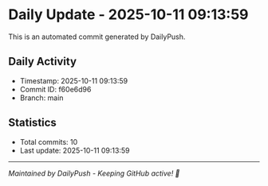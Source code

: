 # Daily Update - 2025-10-11 09:13:59

This is an automated commit generated by DailyPush.

## Daily Activity
- Timestamp: 2025-10-11 09:13:59
- Commit ID: f60e6d96
- Branch: main

## Statistics
- Total commits: 10
- Last update: 2025-10-11 09:13:59

---
*Maintained by DailyPush - Keeping GitHub active! 🚀*
